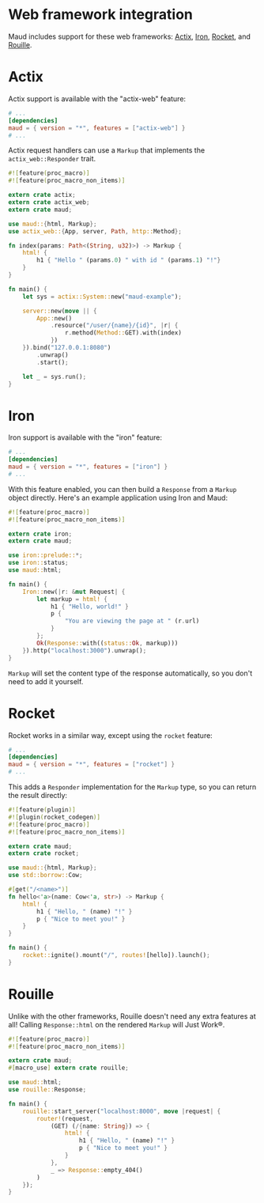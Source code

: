 # Web framework integration

Maud includes support for these web frameworks: [Actix], [Iron], [Rocket], and [Rouille].

[Actix]: https://actix.rs/
[Iron]: http://ironframework.io
[Rocket]: https://rocket.rs/
[Rouille]: https://github.com/tomaka/rouille

# Actix

Actix support is available with the "actix-web" feature:

```toml
# ...
[dependencies]
maud = { version = "*", features = ["actix-web"] }
# ...
```

Actix request handlers can use a `Markup` that implements the `actix_web::Responder` trait.

```rust
#![feature(proc_macro)]
#![feature(proc_macro_non_items)]

extern crate actix;
extern crate actix_web;
extern crate maud;

use maud::{html, Markup};
use actix_web::{App, server, Path, http::Method};

fn index(params: Path<(String, u32)>) -> Markup {
    html! {
        h1 { "Hello " (params.0) " with id " (params.1) "!"}
    }
}

fn main() {
    let sys = actix::System::new("maud-example");

    server::new(move || {
        App::new()
            .resource("/user/{name}/{id}", |r| {
                r.method(Method::GET).with(index)
            })
    }).bind("127.0.0.1:8080")
        .unwrap()
        .start();

    let _ = sys.run();
}
```

# Iron

Iron support is available with the "iron" feature:

```toml
# ...
[dependencies]
maud = { version = "*", features = ["iron"] }
# ...
```

With this feature enabled, you can then build a `Response` from a `Markup` object directly. Here's an example application using Iron and Maud:

```rust
#![feature(proc_macro)]
#![feature(proc_macro_non_items)]

extern crate iron;
extern crate maud;

use iron::prelude::*;
use iron::status;
use maud::html;

fn main() {
    Iron::new(|r: &mut Request| {
        let markup = html! {
            h1 { "Hello, world!" }
            p {
                "You are viewing the page at " (r.url)
            }
        };
        Ok(Response::with((status::Ok, markup)))
    }).http("localhost:3000").unwrap();
}
```

`Markup` will set the content type of the response automatically, so you don't need to add it yourself.

# Rocket

Rocket works in a similar way, except using the `rocket` feature:

```toml
# ...
[dependencies]
maud = { version = "*", features = ["rocket"] }
# ...
```

This adds a `Responder` implementation for the `Markup` type, so you can return the result directly:

```rust
#![feature(plugin)]
#![plugin(rocket_codegen)]
#![feature(proc_macro)]
#![feature(proc_macro_non_items)]

extern crate maud;
extern crate rocket;

use maud::{html, Markup};
use std::borrow::Cow;

#[get("/<name>")]
fn hello<'a>(name: Cow<'a, str>) -> Markup {
    html! {
        h1 { "Hello, " (name) "!" }
        p { "Nice to meet you!" }
    }
}

fn main() {
    rocket::ignite().mount("/", routes![hello]).launch();
}
```

# Rouille

Unlike with the other frameworks, Rouille doesn't need any extra features at all! Calling `Response::html` on the rendered `Markup` will Just Work®.

```rust
#![feature(proc_macro)]
#![feature(proc_macro_non_items)]

extern crate maud;
#[macro_use] extern crate rouille;

use maud::html;
use rouille::Response;

fn main() {
    rouille::start_server("localhost:8000", move |request| {
        router!(request,
            (GET) (/{name: String}) => {
                html! {
                    h1 { "Hello, " (name) "!" }
                    p { "Nice to meet you!" }
                }
            },
            _ => Response::empty_404()
        )
    });
}
```
